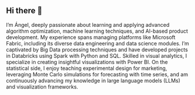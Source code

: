 ## Hi there 👋
I’m Ángel, deeply passionate about learning and applying advanced algorithm optimization, machine learning techniques, and AI-based product development. My experience spans managing platforms like Microsoft Fabric, including its diverse data engineering and data science modules. I’m captivated by Big Data processing techniques and have developed projects in Databricks using Spark with Python and SQL. Skilled in visual analytics, I specialize in creating insightful visualizations with Power BI. On the statistical side, I enjoy teaching experimental design for marketing, leveraging Monte Carlo simulations for forecasting with time series, and am continuously advancing my knowledge in large language models (LLMs) and visualization frameworks.
<!--

**AngelOseasA/AngelOseasA** is a ✨ _special_ ✨ repository because its `README.md` (this file) appears on your GitHub profile.

Here are some ideas to get you started:

- 🔭 I’m currently working on ...
- 🌱 I’m currently learning ...
- 👯 I’m looking to collaborate on ...
- 🤔 I’m looking for help with ...
- 💬 Ask me about ...
- 📫 How to reach me: ...
- 😄 Pronouns: ...
- ⚡ Fun fact: ...
-->
